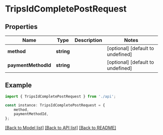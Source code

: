 # TripsIdCompletePostRequest


## Properties

Name | Type | Description | Notes
------------ | ------------- | ------------- | -------------
**method** | **string** |  | [optional] [default to undefined]
**paymentMethodId** | **string** |  | [optional] [default to undefined]

## Example

```typescript
import { TripsIdCompletePostRequest } from './api';

const instance: TripsIdCompletePostRequest = {
    method,
    paymentMethodId,
};
```

[[Back to Model list]](../README.md#documentation-for-models) [[Back to API list]](../README.md#documentation-for-api-endpoints) [[Back to README]](../README.md)
